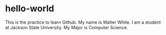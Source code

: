 # hello-world
This is the practice to learn Github.
My name is Walter White.
I am a student at Jackson State University.
My Major is Computer Science.
